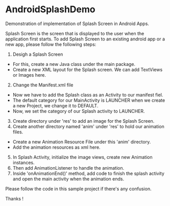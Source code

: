 # AndroidSplashDemo
Demonstration of implementation of Splash Screen in Android Apps.

Splash Screen is the screen that is displayed to the user when the application first starts.
To add Splash Screen to an existing android app or a new app, please follow the following steps:

1. Desigh a Splash Screen
  - For this, create a new Java class under the main package.
  - Create a new XML layout for the Splash screen. We can add TextViews or Images here.
  
2. Change the Manifest.xml file
  - Now we have to add the Splash class as an Activity to our manifest fiel.
  - The default category for our MainActivity is LAUNCHER when we create a new Project, we change it to DEFAULT.
  - Now, we set the category of our Splash activity to LAUNCHER.

3. Create directory under 'res' to add an image for the Splash Screen.
4. Create another directory named 'anim' under 'res' to hold our animation files.
  - Create a new Animation Resource File under this 'anim' directory.
  - Add the animation resources as xml here.
  
5. In Splash Activity, initialize the image views, create new Animation instances.
6. Then add AnimationListener to handle the animation.
7. Inside 'onAnimationEnd()' method, add code to finish the splash activity and open the main activity when the animation ends.

Please follow the code in this sample project if there's any confusion.

Thanks !
